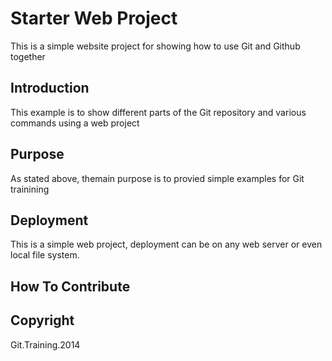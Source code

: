 # Starter Web Project

This is a simple website project for showing how to use Git and Github together

## Introduction

This example is to show different parts of the Git repository and various commands using a web project

## Purpose

As stated above, themain purpose is to provied simple examples for Git trainining

## Deployment

This is a simple web project, deployment can be on any web server or even local file system.

## How To Contribute

## Copyright

Git.Training.2014